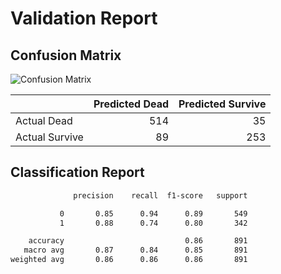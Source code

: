 
# Validation Report

## Confusion Matrix

![Confusion Matrix](./confusion_matrix_20241030_020644.png)

|                |   Predicted Dead |   Predicted Survive |
|:---------------|-----------------:|--------------------:|
| Actual Dead    |              514 |                  35 |
| Actual Survive |               89 |                 253 |

## Classification Report

```bash
              precision    recall  f1-score   support

           0       0.85      0.94      0.89       549
           1       0.88      0.74      0.80       342

    accuracy                           0.86       891
   macro avg       0.87      0.84      0.85       891
weighted avg       0.86      0.86      0.86       891

```
    